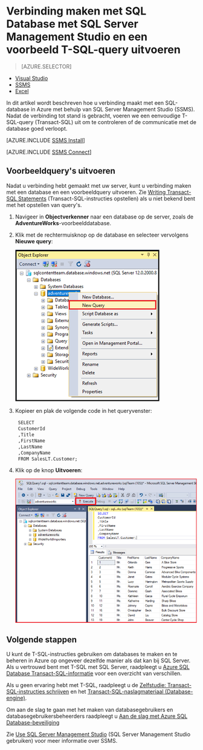 <properties
    pageTitle="Verbinding maken met SQL Database: SQL Server Management Studio | Microsoft Azure"
    description="Ontdek hoe u verbinding maakt met SQL Database in Azure met behulp van SQL Server Management Studio (SSMS). Voer een voorbeeldquery uit met Transact-SQL (T-SQL)."
    metaCanonical=""
    keywords="verbinding maken met SQL-database,Sql Server Management Studio"
    services="sql-database"
    documentationCenter=""
    authors="stevestein"
    manager="jhubbard"
    editor="" />

<tags
    ms.service="sql-database"
    ms.workload="data-management"
    ms.tgt_pltfrm="na"
    ms.devlang="na"
    ms.topic="get-started-article"
    ms.date="08/17/2016"
    ms.author="sstein;carlrab" />


# Verbinding maken met SQL Database met SQL Server Management Studio en een voorbeeld T-SQL-query uitvoeren

> [AZURE.SELECTOR]
- [Visual Studio](sql-database-connect-query.md)
- [SSMS](sql-database-connect-query-ssms.md)
- [Excel](sql-database-connect-excel.md)

In dit artikel wordt beschreven hoe u verbinding maakt met een SQL-database in Azure met behulp van SQL Server Management Studio (SSMS). Nadat de verbinding tot stand is gebracht, voeren we een eenvoudige T-SQL-query (Transact-SQL) uit om te controleren of de communicatie met de database goed verloopt.

[AZURE.INCLUDE [SSMS Install](../../includes/sql-server-management-studio-install.md)]

[AZURE.INCLUDE [SSMS Connect](../../includes/sql-database-sql-server-management-studio-connect-server-principal.md)]


## Voorbeeldquery's uitvoeren

Nadat u verbinding hebt gemaakt met uw server, kunt u verbinding maken met een database en een voorbeeldquery uitvoeren. Zie [Writing Transact-SQL Statements](https://msdn.microsoft.com/library/ms365303.aspx) (Transact-SQL-instructies opstellen) als u niet bekend bent met het opstellen van query's.

1. Navigeer in **Objectverkenner** naar een database op de server, zoals de **AdventureWorks**-voorbeelddatabase.
2. Klik met de rechtermuisknop op de database en selecteer vervolgens **Nieuwe query**:

    ![Nieuwe query. Verbinding maken met de SQL Database-server: SQL Server Management Studio](./media/sql-database-connect-query-ssms/4-run-query.png)

3. Kopieer en plak de volgende code in het queryvenster:

        SELECT
        CustomerId
        ,Title
        ,FirstName
        ,LastName
        ,CompanyName
        FROM SalesLT.Customer;

4. Klik op de knop **Uitvoeren**:

    ![Geslaagd. Verbinding maken met de SQL Database-server: SQL Server Management Studio](./media/sql-database-connect-query-ssms/5-success.png)

## Volgende stappen

U kunt de T-SQL-instructies gebruiken om databases te maken en te beheren in Azure op ongeveer dezelfde manier als dat kan bij SQL Server. Als u vertrouwd bent met T-SQL met SQL Server, raadpleegt u [Azure SQL Database Transact-SQL-informatie](sql-database-transact-sql-information.md) voor een overzicht van verschillen.

Als u geen ervaring hebt met T-SQL, raadpleegt u de [Zelfstudie: Transact-SQL-instructies schrijven](https://msdn.microsoft.com/library/ms365303.aspx) en het [Transact-SQL-naslagmateriaal (Database-engine)](https://msdn.microsoft.com/library/bb510741.aspx).

Om aan de slag te gaan met het maken van databasegebruikers en databasegebruikersbeheerders raadpleegt u [Aan de slag met Azure SQL Database-beveiliging](sql-database-get-started-security.md)

Zie [Use SQL Server Management Studio](https://msdn.microsoft.com/library/ms174173.aspx) (SQL Server Management Studio gebruiken) voor meer informatie over SSMS.



<!--HONumber=Sep16_HO3-->


